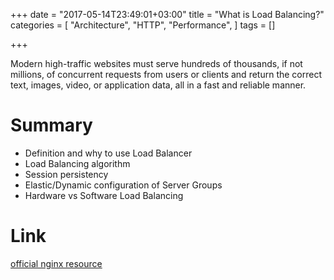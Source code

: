 +++
date = "2017-05-14T23:49:01+03:00"
title = "What is Load Balancing?"
categories = [
    "Architecture",
    "HTTP",
    "Performance",
]
tags = []

+++

Modern high-traffic websites must serve hundreds of thousands, if not millions, of concurrent requests from users or clients and return the correct text, images, video, or application data, all in a fast and reliable manner.

<!--more-->

# Summary

* Definition and why to use Load Balancer
* Load Balancing algorithm
* Session persistency
* Elastic/Dynamic configuration of Server Groups
* Hardware vs Software Load Balancing  

# Link

[official nginx resource](https://www.nginx.com/resources/glossary/load-balancing)